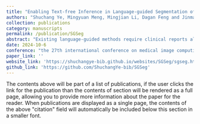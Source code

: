 ```yaml
---
title: "Enabling Text-free Inference in Language-guided Segmentation of Chest X-rays via Self-guidance"
authors: "Shuchang Ye, Mingyuan Meng, Mingjian Li, Dagan Feng and Jinman Kim"
collection: publications
category: manuscripts
permalink: /publication/SGSeg
abstract: "Existing language-guided methods require clinical reports alongside the images, and hence, they are not applicable for use in image segmentation in a decision support context, but rather limited to retrospective image analysis after clinical reporting has been completed. In this study, we propose a self-guided segmentation framework (SGSeg) that leverages language guidance for training (multi-modal) while enabling text-free inference (uni-modal), which is the first that enables text-free inference in language-guided segmentation."
date: 2024-10-6
conference: "the 27th international conference on medical image computing and computer assisted intervention (MICCAI 2024)"
paper_link: ''
website_link: 'https://shuchangye-bib.github.io/websites/SGSeg/sgseg.html'
github_link: 'https://github.com/ShuchangYe-bib/SGSeg'
---
```


The contents above will be part of a list of publications, if the user clicks the link for the publication than the contents of section will be rendered as a full page, allowing you to provide more information about the paper for the reader. When publications are displayed as a single page, the contents of the above "citation" field will automatically be included below this section in a smaller font.